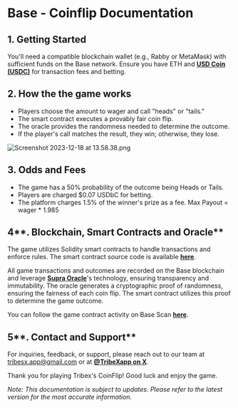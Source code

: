 # Base - Coinflip Documentation

## **1. Getting Started**

You'll need a compatible blockchain wallet (e.g., Rabby or MetaMask) with sufficient funds on the Base network. Ensure you have ETH and [**USD Coin (USDC)**](https://basescan.org/token/0x833589fcd6edb6e08f4c7c32d4f71b54bda02913) for transaction fees and betting.

## **2. How the the game works**

- Players choose the amount to wager and call "heads" or "tails."
- The smart contract executes a provably fair coin flip.
- The oracle provides the randomness needed to determine the outcome.
- If the player's call matches the result, they win; otherwise, they lose.

![Screenshot 2023-12-18 at 13.58.38.png](https://dappv2-one.vercel.app/docs/coinflip/coinflip-map.png)

## **3. Odds and Fees**

- The game has a 50% probability of the outcome being Heads or Tails.
- Players are charged $0.07 USDbC for betting.
- The platform charges 1.5% of the winner's prize as a fee. Max Payout = wager * 1.985

## 4**. Blockchain, Smart Contracts and Oracle**

The game utilizes Solidity smart contracts to handle transactions and enforce rules. The smart contract source code is available [**here**](https://github.com/tribesxapp/tribex-smart-contracts).

All game transactions and outcomes are recorded on the Base blockchain and leverage [**Supra Oracle**](https://supraoracles.com/)'s technology, ensuring transparency and immutability. The oracle generates a cryptographic proof of randomness, ensuring the fairness of each coin flip. The smart contract utilizes this proof to determine the game outcome.

You can follow the game contract activity on Base Scan [**here**](https://basescan.org/address/0x2a610eb95251386eb1174fb4f4dea3403ed48494#tokentxns).

## 5**. Contact and Support**

For inquiries, feedback, or support, please reach out to our team at tribesx.app@gmail.com or at [**@TribeXapp on X**](https://twitter.com/TribeXapp).

Thank you for playing Tribex's CoinFlip! Good luck and enjoy the game.

*Note: This documentation is subject to updates. Please refer to the latest version for the most accurate information.*